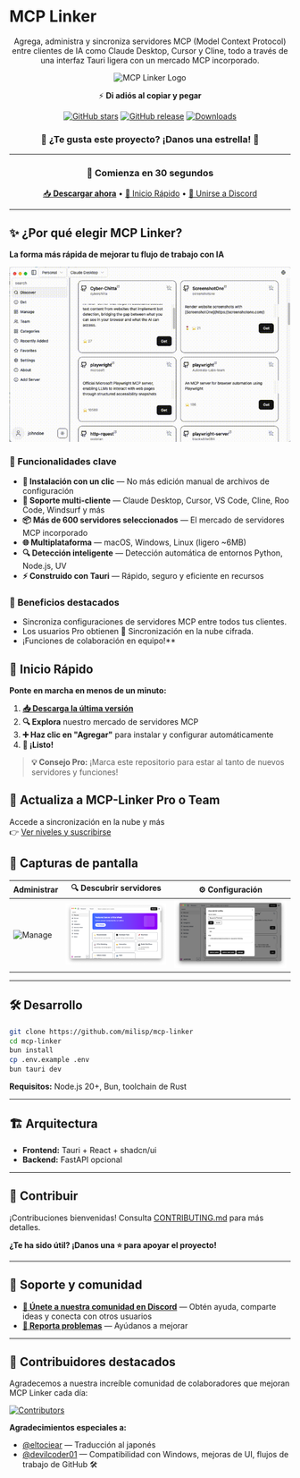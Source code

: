 

# MCP Linker

<div align="center">

Agrega, administra y sincroniza servidores MCP (Model Context Protocol) entre clientes de IA como Claude Desktop, Cursor y Cline, todo a través de una interfaz Tauri ligera con un mercado MCP incorporado.

![MCP Linker Logo](../public/logo.png)

⚡️ **Di adiós al copiar y pegar**

[![GitHub stars](https://img.shields.io/github/stars/milisp/mcp-linker?style=for-the-badge&logo=github&color=yellow)](https://github.com/milisp/mcp-linker/stargazers)
[![GitHub release](https://img.shields.io/github/release/milisp/mcp-linker.svg?style=for-the-badge&logo=github)](https://github.com/milisp/mcp-linker/releases)
[![Downloads](https://img.shields.io/github/downloads/milisp/mcp-linker/total.svg?style=for-the-badge&logo=github)](https://github.com/milisp/mcp-linker/releases)

### 🌟 **¿Te gusta este proyecto? ¡Danos una estrella!** 🌟

---

### 🚀 Comienza en 30 segundos

[📥 **Descargar ahora**](https://github.com/milisp/mcp-linker/releases) • [🚀 Inicio Rápido](#inicio-rápido) • [💬 Unirse a Discord](https://discord.gg/UqXeVqUKQq)

</div>

---

## ✨ ¿Por qué elegir MCP Linker?

**La forma más rápida de mejorar tu flujo de trabajo con IA**

![Demo](../images/demo.gif)

### 🎯 Funcionalidades clave

- **🚀 Instalación con un clic** — No más edición manual de archivos de configuración
- **🔄 Soporte multi-cliente** — Claude Desktop, Cursor, VS Code, Cline, Roo Code, Windsurf y más
- **📦 Más de 600 servidores seleccionados** — El mercado de servidores MCP incorporado
- **🌐 Multiplataforma** — macOS, Windows, Linux (ligero ~6MB)
- **🔍 Detección inteligente** — Detección automática de entornos Python, Node.js, UV
- **⚡ Construido con Tauri** — Rápido, seguro y eficiente en recursos

### 💎 Beneficios destacados

- Sincroniza configuraciones de servidores MCP entre todos tus clientes.
- Los usuarios Pro obtienen 🔐 Sincronización en la nube cifrada.
- ¡Funciones de colaboración en equipo!**

## 🚀 Inicio Rápido

**Ponte en marcha en menos de un minuto:**

1. **[📥 Descarga la última versión](https://github.com/milisp/mcp-linker/releases)**
2. **🔍 Explora** nuestro mercado de servidores MCP
3. **➕ Haz clic en "Agregar"** para instalar y configurar automáticamente
4. **🎉 ¡Listo!**

> **💡 Consejo Pro:** ¡Marca este repositorio para estar al tanto de nuevos servidores y funciones!

## 🚀 Actualiza a MCP-Linker Pro o Team

Accede a sincronización en la nube y más  
👉 [Ver niveles y suscribirse](https://mcp-linker.store/tiers)

## 📸 Capturas de pantalla

| Administrar | 🔍 Descubrir servidores | ⚙️ Configuración |
|-------------|--------------------------|------------------|
![Manage](../images/manage.png) | ![Discover](../images/home.png) | ![Config](../images/config.png) |

---

## 🛠️ Desarrollo

```bash
git clone https://github.com/milisp/mcp-linker
cd mcp-linker
bun install
cp .env.example .env
bun tauri dev
```

**Requisitos:** Node.js 20+, Bun, toolchain de Rust

---

## 🏗️ Arquitectura

- **Frontend:** Tauri + React + shadcn/ui
- **Backend:** FastAPI opcional

---

## 🤝 Contribuir

¡Contribuciones bienvenidas! Consulta [CONTRIBUTING.md](../CONTRIBUTING.md) para más detalles.

**¿Te ha sido útil? ¡Danos una ⭐ para apoyar el proyecto!**

---

## 💬 Soporte y comunidad

- **[💬 Únete a nuestra comunidad en Discord](https://discord.gg/UqXeVqUKQq)** — Obtén ayuda, comparte ideas y conecta con otros usuarios
- **[🐛 Reporta problemas](https://github.com/milisp/mcp-linker/issues)** — Ayúdanos a mejorar

---

## 🎉 Contribuidores destacados

Agradecemos a nuestra increíble comunidad de colaboradores que mejoran MCP Linker cada día:

[![Contributors](https://contrib.rocks/image?repo=milisp/mcp-linker)](https://github.com/milisp/mcp-linker/graphs/contributors)

**Agradecimientos especiales a:**
- [@eltociear](https://github.com/eltociear) — Traducción al japonés
- [@devilcoder01](https://github.com/devilcoder01) — Compatibilidad con Windows, mejoras de UI, flujos de trabajo de GitHub 🛠️